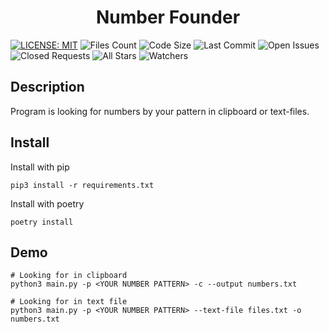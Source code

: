 <h1 align="center">Number Founder</h1>

[![LICENSE: MIT](https://img.shields.io/github/license/0rgan13at0r/number-founder)](LICENSE)
![Files Count](https://img.shields.io/github/directory-file-count/0rgan13at0r/number-founder)
![Code Size](https://img.shields.io/github/languages/code-size/0rgan13at0r/number-founder)
![Last Commit](https://img.shields.io/github/last-commit/0rgan13at0r/number-founder/main)
![Open Issues](https://img.shields.io/github/issues-raw/0rgan13at0r/number-founder)
![Closed Requests](https://img.shields.io/github/issues-pr-closed/0rgan13at0r/number-founder)
![All Stars](https://img.shields.io/github/stars/0rgan13at0r/number-founder?style=social)
![Watchers](https://img.shields.io/github/watchers/0rgan13at0r/number-founder?style=social)

## **Description**

Program is looking for numbers by your pattern in clipboard or text-files.

## **Install**

Install with pip
```python3
pip3 install -r requirements.txt
```

Install with poetry
```python3
poetry install
```

## **Demo**
```python3
# Looking for in clipboard
python3 main.py -p <YOUR NUMBER PATTERN> -c --output numbers.txt

# Looking for in text file
python3 main.py -p <YOUR NUMBER PATTERN> --text-file files.txt -o numbers.txt
```
